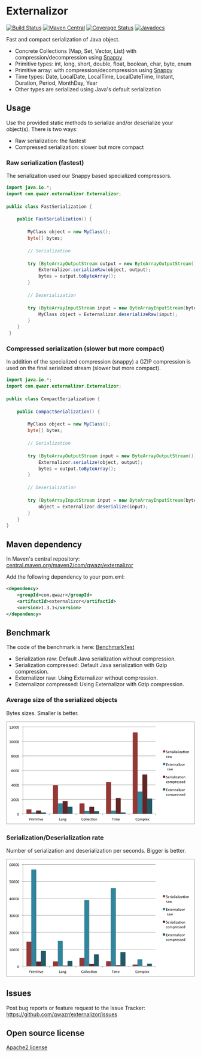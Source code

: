 # Externalizor

[![Build Status](https://travis-ci.org/qwazr/externalizor.svg?branch=master)](https://travis-ci.org/qwazr/externalizor)
[![Maven Central](https://maven-badges.herokuapp.com/maven-central/com.qwazr/externalizor/badge.svg)](https://maven-badges.herokuapp.com/maven-central/com.qwazr/externalizor)
[![Coverage Status](https://coveralls.io/repos/github/qwazr/externalizor/badge.svg?branch=master)](https://coveralls.io/github/qwazr/externalizor?branch=master)
[![Javadocs](http://www.javadoc.io/badge/com.qwazr/externalizor.svg)](http://www.javadoc.io/doc/com.qwazr/externalizor)

Fast and compact serialization of Java object.

- Concrete Collections (Map, Set, Vector, List) with compression/decompression using [Snappy](https://github.com/xerial/snappy-java)
- Primitive types: int, long, short, double, float, boolean, char, byte, enum
- Primitive array: with compression/decompression using [Snappy](https://github.com/xerial/snappy-java)
- Time types: Date, LocalDate, LocalTime, LocalDateTime, Instant, Duration, Period, MonthDay, Year
- Other types are serialized using Java's default serialization

## Usage

Use the provided static methods to serialize and/or deserialize your object(s). There is two ways:
- Raw serialization: the fastest
- Compressed serialization: slower but more compact

### Raw serialization (fastest)

The serialization used our Snappy based specialized compressors.

```java
import java.io.*;
import com.qwazr.externalizor.Externalizor;

public class FastSerialization {

    public FastSerialization() {

        MyClass object = new MyClass();
        byte[] bytes;
        
        // Serialization
        
        try (ByteArrayOutputStream output = new ByteArrayOutputStream()) {
            Externalizor.serializeRaw(object, output);
            bytes = output.toByteArray();
        }
        
        // Deserialization
        
        try (ByteArrayInputStream input = new ByteArrayInputStream(bytes)) {
            MyClass object = Externalizor.deserializeRaw(input);
        }
    }
 }
 ```

### Compressed serialization (slower but more compact)
 
In addition of the specialized compression (snappy) a GZIP compression is used on the final serialized stream
(slower but more compact).

```java
import java.io.*;
import com.qwazr.externalizor.Externalizor;

public class CompactSerialization {

    public CompactSerialization() {

        MyClass object = new MyClass();
        byte[] bytes;
        
        // Serialization
        
        try (ByteArrayOutputStream input = new ByteArrayOutputStream()) {
            Externalizor.serialize(object, output);
            bytes = output.toByteArray();
        }
        
        // Deserialization
        
        try (ByteArrayInputStream input = new ByteArrayInputStream(bytes)) {
            object = Externalizor.deserialize(input);
        }
    }
}
```

## Maven dependency

In Maven's central repository:
[central.maven.org/maven2/com/qwazr/externalizor](http://central.maven.org/maven2/com/qwazr/externalizor)

Add the following dependency to your pom.xml:

```xml
<dependency>
    <groupId>com.qwazr</groupId>
    <artifactId>externalizor</artifactId>
    <version>1.3.1</version>
</dependency>
```

## Benchmark

The code of the benchmark is here:
[BenchmarkTest](src/test/java/com/qwazr/externalizor/BenchmarkTest.java)

- Serialization raw: Default Java serialization without compression.
- Serialization compressed: Default Java serialization with Gzip compression.
- Externalizor raw: Using Externalizor without compression.
- Externalizor compressed: Using Externalizor with Gzip compression.

### Average size of the serialized objects

Bytes sizes. Smaller is better.

![Byte size](byte_size.png)

### Serialization/Deserialization rate

Number of serialization and deserialization per seconds. Bigger is better.

![Rate](rate.png)

## Issues

Post bug reports or feature request to the Issue Tracker:
https://github.com/qwazr/externalizor/issues

## Open source license

[Apache2 license](https://github.com/qwazr/externalizor/blob/master/LICENSE)

